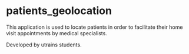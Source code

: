 # patients_geolocation
This application is used  to locate patients in order to facilitate their home visit appointments by medical specialists.


Developed by utrains students.
